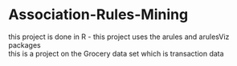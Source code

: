 # Association-Rules-Mining
 this project is done in R - this project uses the arules and arulesViz packages  
 this is a project on the Grocery data set which is transaction data 
